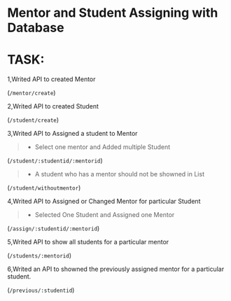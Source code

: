 # Mentor and Student Assigning with Database

# TASK: 
1,Writed API to created Mentor

(`/mentor/create`)

2,Writed API to created Student

(`/student/create`)

3,Writed API to Assigned a student to Mentor
> * Select one mentor and Added multiple Student 

(`/student/:studentid/:mentorid`)

> * A student who has a mentor should not be showned in List

(`/student/withoutmentor`)

4,Writed API to Assigned or Changed Mentor for particular Student
> * Selected One Student and Assigned one Mentor

(`/assign/:studentid/:mentorid`)

5,Writed API to show all students for a particular mentor

(`/students/:mentorid`)

6,Writed an API to showned the previously assigned mentor for a particular student.

(`/previous/:studentid`)